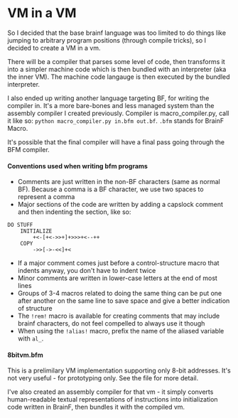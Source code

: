 # VM in a VM

So I decided that the base brainf language was too limited to do things like jumping to arbitrary program positions (through compile tricks), so I decided to create a VM in a vm.

There will be a compiler that parses some level of code, then transforms it into a simpler machine code which is then bundled with an interpreter (aka the inner VM). The machine code langauge is then executed by the bundled interpreter.

I also ended up writing another language targeting BF, for writing the compiler in. It's a more bare-bones and less managed system than the assembly compiler I created previously. Compiler is macro_compiler.py, call it like so: `python macro_compiler.py in.bfm out.bf`. `.bfm` stands for BrainF Macro.

It's possible that the final compiler will have a final pass going through the BFM compiler.

#### Conventions used when writing bfm programs
- Comments are just written in the non-BF characters (same as normal BF). Because a comma is a BF character, we use two spaces to represent a comma
- Major sections of the code are written by adding a capslock comment and then indenting the section, like so:
```
DO STUFF
    INITIALIZE
        +<-[+<->>+]+>>>+<--++
    COPY
        ->>[->-<<]+<
```
- If a major comment comes just before a control-structure macro that indents anyway, you don't have to indent twice
- Minor comments are written in lower-case letters at the end of most lines
- Groups of 3-4 macros related to doing the same thing can be put one after another on the same line to save space and give a better indication of structure
- The `!rem!` macro is available for creating comments that may include brainf characters, do not feel compelled to always use it though
- When using the `!alias!` macro, prefix the name of the aliased variable with `al_`.

#### 8bitvm.bfm
This is a prelimilary VM implementation supporting only 8-bit addresses. It's not very useful - for prototyping only. See the file for more detail.

I've also created an assembly compiler for that vm - it simply converts human-readable textual representations of instructions into initialization code written in BrainF, then bundles it with the compiled vm.
